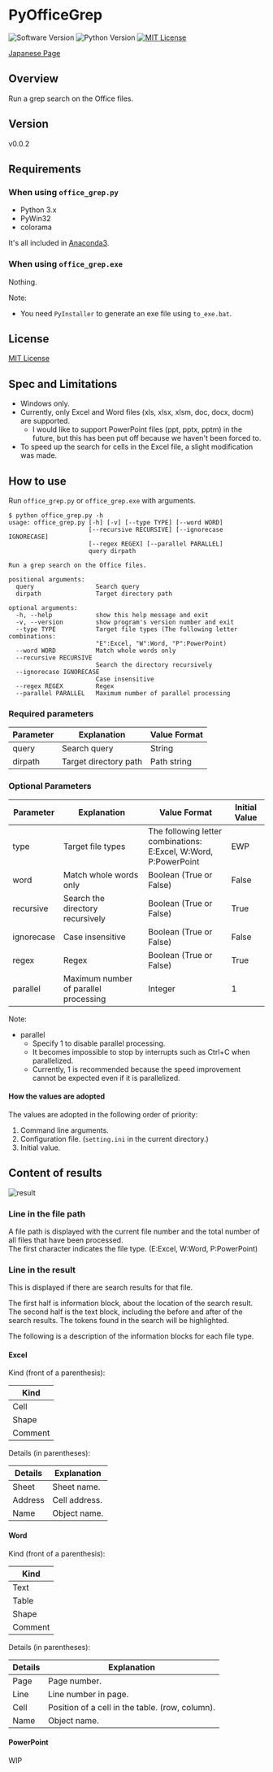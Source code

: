 PyOfficeGrep
===

![Software Version](http://img.shields.io/badge/Version-v0.0.2-green.svg?style=flat)
![Python Version](http://img.shields.io/badge/Python-3.x-blue.svg?style=flat)
[![MIT License](http://img.shields.io/badge/license-MIT-blue.svg?style=flat)](LICENSE)

[Japanese Page](./README.ja.md)

## Overview
Run a grep search on the Office files.

## Version
v0.0.2

## Requirements
### When using `office_grep.py`
- Python 3.x
- PyWin32
- colorama

It's all included in [Anaconda3](https://www.anaconda.com/).

### When using `office_grep.exe`
Nothing.

Note:
- You need `PyInstaller` to generate an exe file using `to_exe.bat`.

## License
[MIT License](./LICENSE)

## Spec and Limitations
- Windows only.
- Currently, only Excel and Word files (xls, xlsx, xlsm, doc, docx, docm) are supported.
    - I would like to support PowerPoint files (ppt, pptx, pptm) in the future, but this has been put off because we haven't been forced to.
- To speed up the search for cells in the Excel file, a slight modification was made.

## How to use
Run `office_grep.py` or `office_grep.exe` with arguments.

```
$ python office_grep.py -h
usage: office_grep.py [-h] [-v] [--type TYPE] [--word WORD]
                      [--recursive RECURSIVE] [--ignorecase IGNORECASE]
                      [--regex REGEX] [--parallel PARALLEL]
                      query dirpath

Run a grep search on the Office files.

positional arguments:
  query                 Search query
  dirpath               Target directory path

optional arguments:
  -h, --help            show this help message and exit
  -v, --version         show program's version number and exit
  --type TYPE           Target file types (The following letter combinations:
                        "E":Excel, "W":Word, "P":PowerPoint)
  --word WORD           Match whole words only
  --recursive RECURSIVE
                        Search the directory recursively
  --ignorecase IGNORECASE
                        Case insensitive
  --regex REGEX         Regex
  --parallel PARALLEL   Maximum number of parallel processing
```

### Required parameters

| Parameter | Explanation           | Value Format |
|-----------|-----------------------|--------------|
| query     | Search query          | String       |
| dirpath   | Target directory path | Path string  |

### Optional Parameters

| Parameter  | Explanation                           | Value Format                                                         | Initial Value |
|------------|---------------------------------------|----------------------------------------------------------------------|---------------|
| type       | Target file types                     | The following letter combinations:<br/>E:Excel, W:Word, P:PowerPoint | EWP           |
| word       | Match whole words only                | Boolean (True or False)                                              | False         |
| recursive  | Search the directory recursively      | Boolean (True or False)                                              | True          |
| ignorecase | Case insensitive                      | Boolean (True or False)                                              | False         |
| regex      | Regex                                 | Boolean (True or False)                                              | True          |
| parallel   | Maximum number of parallel processing | Integer                                                              | 1             |

Note:  
- parallel
    - Specify 1 to disable parallel processing.
    - It becomes impossible to stop by interrupts such as Ctrl+C when parallelized.
    - Currently, 1 is recommended because the speed improvement cannot be expected even if it is parallelized.

#### How the values are adopted
The values are adopted in the following order of priority:
1. Command line arguments.
2. Configuration file. (`setting.ini` in the current directory.)
3. Initial value.


## Content of results

![result](https://user-images.githubusercontent.com/64964079/86204256-0028ee80-bba2-11ea-8093-1cb48b20acb9.png)

### Line in the file path
A file path is displayed with the current file number and the total number of all files that have been processed.  
The first character indicates the file type. (E:Excel, W:Word, P:PowerPoint)

### Line in the result
This is displayed if there are search results for that file.

The first half is information block, about the location of the search result.  
The second half is the text block, including the before and after of the search results. The tokens found in the search will be highlighted.

The following is a description of the information blocks for each file type.

#### Excel
Kind (front of a parenthesis):

| Kind    |
|---------|
| Cell    |
| Shape   |
| Comment |

Details (in parentheses):

| Details | Explanation   |
|---------|---------------|
| Sheet   | Sheet name.   |
| Address | Cell address. |
| Name    | Object name.  |

#### Word
Kind (front of a parenthesis):

| Kind    |
|---------|
| Text    |
| Table   |
| Shape   |
| Comment |

Details (in parentheses):

| Details | Explanation                                     |
|---------|-------------------------------------------------|
| Page    | Page number.                                    |
| Line    | Line number in page.                            |
| Cell    | Position of a cell in the table. (row, column). |
| Name    | Object name.                                    |

#### PowerPoint
WIP
